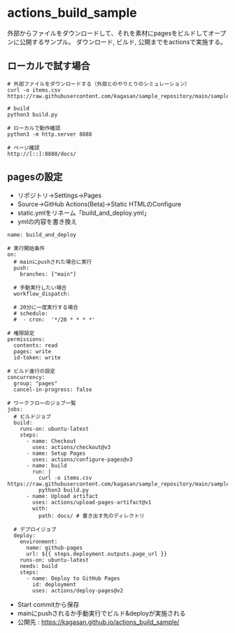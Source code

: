 # actions_build_sample
外部からファイルをダウンロードして、それを素材にpagesをビルドしてオープンに公開するサンプル。
ダウンロード, ビルド, 公開までをactionsで実施する。

## ローカルで試す場合
```
# 外部ファイルをダウンロードする（外部とのやりとりのシミュレーション）
curl -o items.csv https://raw.githubusercontent.com/kagasan/sample_repository/main/sample.csv

# build
python3 build.py

# ローカルで動作確認
python3 -m http.server 8888

# ページ確認
http://[::]:8888/docs/
```

## pagesの設定
- リポジトリ->Settings->Pages
- Source->GitHub Actions(Beta)->Static HTMLのConfigure
- static.ymlをリネーム「build_and_deploy.yml」
- ymlの内容を書き換え
```
name: build_and_deploy

# 実行開始条件
on:
  # mainにpushされた場合に実行
  push:
    branches: ["main"]

  # 手動実行したい場合
  workflow_dispatch:
  
  # 20分に一度実行する場合
  # schedule:
  #  - cron:  '*/20 * * * *'

# 権限設定
permissions:
  contents: read
  pages: write
  id-token: write

# ビルド進行の設定
concurrency:
  group: "pages"
  cancel-in-progress: false

# ワークフローのジョブ一覧
jobs:
  # ビルドジョブ
  build:
    runs-on: ubuntu-latest
    steps:
      - name: Checkout
        uses: actions/checkout@v3
      - name: Setup Pages
        uses: actions/configure-pages@v3
      - name: build
        run: |
          curl -o items.csv https://raw.githubusercontent.com/kagasan/sample_repository/main/sample.csv
          python3 build.py
      - name: Upload artifact
        uses: actions/upload-pages-artifact@v1
        with:
          path: docs/ # 書き出す先のディレクトリ

  # デプロイジョブ
  deploy:
    environment:
      name: github-pages
      url: ${{ steps.deployment.outputs.page_url }}
    runs-on: ubuntu-latest
    needs: build
    steps:
      - name: Deploy to GitHub Pages
        id: deployment
        uses: actions/deploy-pages@v2

```
- Start commitから保存
- mainにpushされるか手動実行でビルド&deployが実施される
- 公開先 : https://kagasan.github.io/actions_build_sample/

